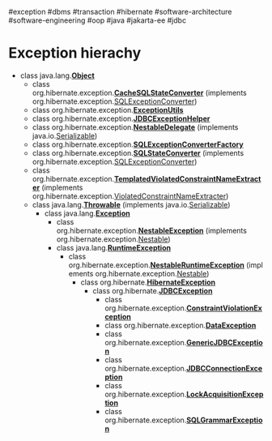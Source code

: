 #exception #dbms #transaction #hibernate #software-architecture #software-engineering #oop #java #jakarta-ee #jdbc 

# Exception hierachy
- class java.lang.[**Object**](http://java.sun.com/j2se/1.3/docs/api/java/lang/Object.html "class or interface in java.lang")
    - class org.hibernate.exception.[**CacheSQLStateConverter**](https://docs.jboss.org/hibernate/orm/3.2/api/org/hibernate/exception/CacheSQLStateConverter.html "class in org.hibernate.exception") (implements org.hibernate.exception.[SQLExceptionConverter](https://docs.jboss.org/hibernate/orm/3.2/api/org/hibernate/exception/SQLExceptionConverter.html "interface in org.hibernate.exception"))
    - class org.hibernate.exception.[**ExceptionUtils**](https://docs.jboss.org/hibernate/orm/3.2/api/org/hibernate/exception/ExceptionUtils.html "class in org.hibernate.exception")
    - class org.hibernate.exception.[**JDBCExceptionHelper**](https://docs.jboss.org/hibernate/orm/3.2/api/org/hibernate/exception/JDBCExceptionHelper.html "class in org.hibernate.exception")
    - class org.hibernate.exception.[**NestableDelegate**](https://docs.jboss.org/hibernate/orm/3.2/api/org/hibernate/exception/NestableDelegate.html "class in org.hibernate.exception") (implements java.io.[Serializable](http://java.sun.com/j2se/1.3/docs/api/java/io/Serializable.html "class or interface in java.io"))
    - class org.hibernate.exception.[**SQLExceptionConverterFactory**](https://docs.jboss.org/hibernate/orm/3.2/api/org/hibernate/exception/SQLExceptionConverterFactory.html "class in org.hibernate.exception")
    - class org.hibernate.exception.[**SQLStateConverter**](https://docs.jboss.org/hibernate/orm/3.2/api/org/hibernate/exception/SQLStateConverter.html "class in org.hibernate.exception") (implements org.hibernate.exception.[SQLExceptionConverter](https://docs.jboss.org/hibernate/orm/3.2/api/org/hibernate/exception/SQLExceptionConverter.html "interface in org.hibernate.exception"))
    - class org.hibernate.exception.[**TemplatedViolatedConstraintNameExtracter**](https://docs.jboss.org/hibernate/orm/3.2/api/org/hibernate/exception/TemplatedViolatedConstraintNameExtracter.html "class in org.hibernate.exception") (implements org.hibernate.exception.[ViolatedConstraintNameExtracter](https://docs.jboss.org/hibernate/orm/3.2/api/org/hibernate/exception/ViolatedConstraintNameExtracter.html "interface in org.hibernate.exception"))
    - class java.lang.[**Throwable**](http://java.sun.com/j2se/1.3/docs/api/java/lang/Throwable.html "class or interface in java.lang") (implements java.io.[Serializable](http://java.sun.com/j2se/1.3/docs/api/java/io/Serializable.html "class or interface in java.io"))
        - class java.lang.[**Exception**](http://java.sun.com/j2se/1.3/docs/api/java/lang/Exception.html "class or interface in java.lang")
            - class org.hibernate.exception.[**NestableException**](https://docs.jboss.org/hibernate/orm/3.2/api/org/hibernate/exception/NestableException.html "class in org.hibernate.exception") (implements org.hibernate.exception.[Nestable](https://docs.jboss.org/hibernate/orm/3.2/api/org/hibernate/exception/Nestable.html "interface in org.hibernate.exception"))
            - class java.lang.[**RuntimeException**](http://java.sun.com/j2se/1.3/docs/api/java/lang/RuntimeException.html "class or interface in java.lang")
                - class org.hibernate.exception.[**NestableRuntimeException**](https://docs.jboss.org/hibernate/orm/3.2/api/org/hibernate/exception/NestableRuntimeException.html "class in org.hibernate.exception") (implements org.hibernate.exception.[Nestable](https://docs.jboss.org/hibernate/orm/3.2/api/org/hibernate/exception/Nestable.html "interface in org.hibernate.exception"))
                    - class org.hibernate.[**HibernateException**](https://docs.jboss.org/hibernate/orm/3.2/api/org/hibernate/HibernateException.html "class in org.hibernate")
                        - class org.hibernate.[**JDBCException**](https://docs.jboss.org/hibernate/orm/3.2/api/org/hibernate/JDBCException.html "class in org.hibernate")
                            - class org.hibernate.exception.[**ConstraintViolationException**](https://docs.jboss.org/hibernate/orm/3.2/api/org/hibernate/exception/ConstraintViolationException.html "class in org.hibernate.exception")
                            - class org.hibernate.exception.[**DataException**](https://docs.jboss.org/hibernate/orm/3.2/api/org/hibernate/exception/DataException.html "class in org.hibernate.exception")
                            - class org.hibernate.exception.[**GenericJDBCException**](https://docs.jboss.org/hibernate/orm/3.2/api/org/hibernate/exception/GenericJDBCException.html "class in org.hibernate.exception")
                            - class org.hibernate.exception.[**JDBCConnectionException**](https://docs.jboss.org/hibernate/orm/3.2/api/org/hibernate/exception/JDBCConnectionException.html "class in org.hibernate.exception")
                            - class org.hibernate.exception.[**LockAcquisitionException**](https://docs.jboss.org/hibernate/orm/3.2/api/org/hibernate/exception/LockAcquisitionException.html "class in org.hibernate.exception")
                            - class org.hibernate.exception.[**SQLGrammarException**](https://docs.jboss.org/hibernate/orm/3.2/api/org/hibernate/exception/SQLGrammarException.html "class in org.hibernate.exception")


